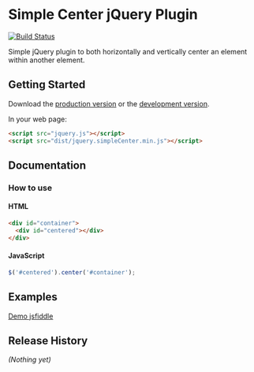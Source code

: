 # Simple Center jQuery Plugin

[![Build Status](https://travis-ci.org/jewelsjacobs/jquery.simpleCenter.png)](https://travis-ci.org/jewelsjacobs/jquery.simpleCenter)

Simple jQuery plugin to both horizontally and vertically center an element within another element.

## Getting Started
Download the [production version][min] or the [development version][max].

[min]: https://raw.github.com/jewelsjacobs/jquery.simpleCenter/master/dist/jquery.simpleCenter.min.js
[max]: https://raw.github.com/jewelsjacobs/jquery.simpleCenter/master/dist/jquery.simpleCenter.js

In your web page:

```html
<script src="jquery.js"></script>
<script src="dist/jquery.simpleCenter.min.js"></script>
```

## Documentation

### How to use
#### HTML
```html
<div id="container">
  <div id="centered"></div>
</div>
```

#### JavaScript
```javascript
$('#centered').center('#container');
```

## Examples
[Demo jsfiddle](http://jsfiddle.net/jewelsjacobs/VaHLz/18/)

## Release History
_(Nothing yet)_
